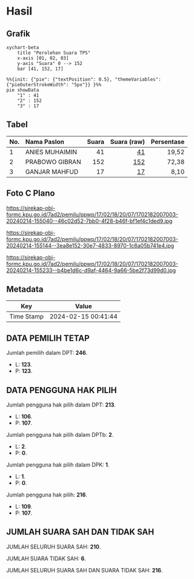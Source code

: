 # Hasil

## Grafik

```mermaid
xychart-beta
    title "Perolehan Suara TPS"
    x-axis [01, 02, 03]
    y-axis "Suara" 0 --> 152
    bar [41, 152, 17]
```

```mermaid
%%{init: {"pie": {"textPosition": 0.5}, "themeVariables": {"pieOuterStrokeWidth": "5px"}} }%%
pie showData
    "1" : 41
    "2" : 152
    "3" : 17
```

## Tabel

| No. | Nama Paslon    | Suara | Suara (raw) | Persentase |
|:--- |:-------------- | -----:| -----------:| ----------:|
| 1   | ANIES MUHAIMIN | 41    | [41][p-1]   | 19,52      |
| 2   | PRABOWO GIBRAN | 152   | [152][p-2]  | 72,38      |
| 3   | GANJAR MAHFUD  | 17    | [17][p-3]   | 8,10       |


[p-1]: https://github.com/gigit-pemilu/pemilu-2024-17-bengkulu/blob/main/pilpres/hitung-suara/sub/17-bengkulu/sub/02-rejang-lebong/sub/18-curup-selatan/sub/2007-lubuk-ubar/sub/003-tps/sub/paslon-1.txt
[p-2]: https://github.com/gigit-pemilu/pemilu-2024-17-bengkulu/blob/main/pilpres/hitung-suara/sub/17-bengkulu/sub/02-rejang-lebong/sub/18-curup-selatan/sub/2007-lubuk-ubar/sub/003-tps/sub/paslon-2.txt
[p-3]: https://github.com/gigit-pemilu/pemilu-2024-17-bengkulu/blob/main/pilpres/hitung-suara/sub/17-bengkulu/sub/02-rejang-lebong/sub/18-curup-selatan/sub/2007-lubuk-ubar/sub/003-tps/sub/paslon-3.txt

## Foto C Plano

https://sirekap-obj-formc.kpu.go.id/7ad2/pemilu/ppwp/17/02/18/20/07/1702182007003-20240214-155040--46c02d52-7bb0-4f28-b46f-bf1ef4c1ded9.jpg

https://sirekap-obj-formc.kpu.go.id/7ad2/pemilu/ppwp/17/02/18/20/07/1702182007003-20240214-155144--3ea8e152-30e7-4833-8970-1c6a05b741e4.jpg

https://sirekap-obj-formc.kpu.go.id/7ad2/pemilu/ppwp/17/02/18/20/07/1702182007003-20240214-155233--b4be1d6c-d9af-4464-9a66-5be2f73d99d0.jpg


## Metadata

| Key        | Value               |
| ---------- | ------------------- |
| Time Stamp | 2024-02-15 00:41:44 |


## DATA PEMILIH TETAP

Jumlah pemilih dalam DPT: **246**.
 * L: **123**.
 * P: **123**.

## DATA PENGGUNA HAK PILIH

Jumlah pengguna hak pilih dalam DPT: **213**.
 * L: **106**.
 * P: **107**.

Jumlah pengguna hak pilih dalam DPTb: **2**.
 * L: **2**.
 * P: **0**.

Jumlah pengguna hak pilih dalam DPK: **1**.
 * L: **1**.
 * P: **0**.

Jumlah pengguna hak pilih: **216**.
 * L: **109**.
 * P: **107**.

## JUMLAH SUARA SAH DAN TIDAK SAH

JUMLAH SELURUH SUARA SAH: **210**.

JUMLAH SUARA TIDAK SAH: **6**.

JUMLAH SELURUH SUARA SAH DAN SUARA TIDAK SAH: **216**.


